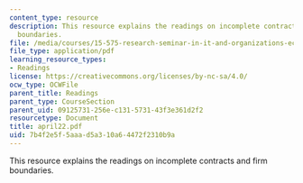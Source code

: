 ```yaml
---
content_type: resource
description: This resource explains the readings on incomplete contracts and firm
  boundaries.
file: /media/courses/15-575-research-seminar-in-it-and-organizations-economic-perspectives-spring-2004/7b4f2e5f5aaad5a310a64472f2310b9a_april22.pdf
file_type: application/pdf
learning_resource_types:
- Readings
license: https://creativecommons.org/licenses/by-nc-sa/4.0/
ocw_type: OCWFile
parent_title: Readings
parent_type: CourseSection
parent_uid: 09125731-256e-c131-5731-43f3e361d2f2
resourcetype: Document
title: april22.pdf
uid: 7b4f2e5f-5aaa-d5a3-10a6-4472f2310b9a
---
```

This resource explains the readings on incomplete contracts and firm boundaries.
